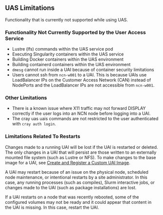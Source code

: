 
## UAS Limitations

Functionality that is currently not supported while using UAS.

### Functionality Not Currently Supported by the User Access Service

-   Lustre \(lfs\) commands within the UAS service pod
-   Executing Singularity containers within the UAS service
-   Building Docker containers within the UAS environment
-   Building containerd containers within the UAS environment
-   `dmesg` cannot run inside a UAI because of container security limitations
-   Users cannot ssh from `ncn-w001` to a UAI. This is because UAIs use LoadBalancer IPs on the Customer Access Network \(CAN\) instead of NodePorts and the LoadBalancer IPs are not accessible from `ncn-w001`.

### Other Limitations

-   There is a known issue where X11 traffic may not forward DISPLAY correctly if the user logs into an NCN node before logging into a UAI.
-   The cray uas uais commands are not restricted to the user authenticated with `cray auth login`.

### Limitations Related To Restarts

Changes made to a running UAI will be lost if the UAI is restarted or deleted. The only changes in a UAI that will persist are those written to an externally mounted file system \(such as Lustre or NFS\). To make changes to the base image for a UAI, see [Create and Register a Custom UAI Image](Create_and_Register_a_Custom_UAI_Image.md).

A UAI may restart because of an issue on the physical node, scheduled node maintenance, or intentional restarts by a site administrator. In this case, any running processes \(such as compiles\), Slurm interactive jobs, or changes made to the UAI \(such as package installations\) are lost.

If a UAI restarts on a node that was recently rebooted, some of the configured volumes may not be ready and it could appear that content in the UAI is missing. In this case, restart the UAI.


